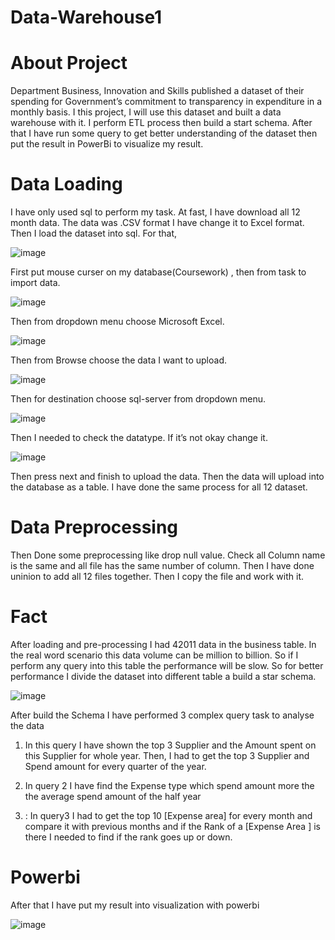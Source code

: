 # Data-Warehouse1

# About Project

Department Business, Innovation and Skills published a dataset of their spending for Government’s commitment to transparency
in expenditure in a monthly basis. I this project, I will use this dataset and built a data warehouse with it. I
perform ETL process then build a start schema. After that I have run some query to get better
understanding of the dataset then put the result in PowerBi to visualize my result.

# Data Loading
I have only used sql to perform my task. At fast,
I have download all 12 month data. The data was .CSV format I have change it to Excel format. Then I load the dataset into sql. For that,

![image](https://user-images.githubusercontent.com/64610564/151347478-968f4446-8ac4-424f-a031-ea2a80b70d0e.png)

First put mouse curser on my database(Coursework) , then from task to import data.

![image](https://user-images.githubusercontent.com/64610564/151347505-33b7ef4c-bd0c-44b8-8f50-75aca4d05e70.png)

Then from dropdown menu choose Microsoft Excel.

![image](https://user-images.githubusercontent.com/64610564/151347533-2796f17f-6ec0-4c59-8b2d-36bd706b491c.png)

Then from Browse choose the data I want to upload.

![image](https://user-images.githubusercontent.com/64610564/151347551-a46f96d2-769c-4af6-95f7-9e77310c312b.png)

Then for destination choose sql-server from dropdown menu.

![image](https://user-images.githubusercontent.com/64610564/151347573-8a2431de-27cf-4a75-8dab-fba864f5d362.png)

Then I needed to check the datatype. If it’s not okay change it.

![image](https://user-images.githubusercontent.com/64610564/151347610-0086e8f2-b45e-468b-a445-41c600a2c4a5.png)

Then press next and finish to upload the data. Then the data will upload into the database as a table. I have done the same process for all 12 dataset.

# Data Preprocessing
Then Done some preprocessing like drop null value. Check all Column name is the same and all file has the same number of column.
Then I have done uninion to add all 12 files together. Then I copy the file and work with it.

# Fact
After loading and pre-processing I had 42011 data in the business table. In the real word scenario this data volume can be million to billion.
So if I perform any query into this table the performance will be slow. So for better performance I divide the dataset into different table a build a star schema.

![image](https://user-images.githubusercontent.com/64610564/151349218-bfb3cf1a-e7f7-4a37-8a55-09e718adb632.png)

After build the Schema I have performed 3 complex query task to analyse the data
1. In this query I have shown the top 3 Supplier and the Amount spent on this Supplier for whole year.
Then, I had to get the top 3 Supplier and Spend amount for every quarter of the year.

2. In query 2 I have find the Expense type which spend amount more the the average spend amount of the half year

3. : In query3 I had to get the top 10 [Expense area] for every month and compare it with previous months and if the Rank of a [Expense Area ]
is there I needed to find if the rank goes up or down.

# Powerbi

After that I have put my result into visualization with powerbi

![image](https://user-images.githubusercontent.com/64610564/151349947-c3eaf2db-a8e4-4ee4-8b0c-6ddc958f9fd7.png)
